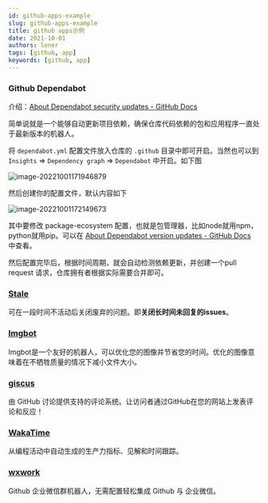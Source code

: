 ```yaml
---
id: github-apps-example
slug: github-apps-example
title: github apps示例
date: 2021-10-01
authors: loner
tags: [github, app]
keywords: [github, app]
---
```


<!-- truncate -->

### Github Dependabot

介绍：[About Dependabot security updates - GitHub Docs](https://docs.github.com/cn/code-security/dependabot/dependabot-security-updates/about-dependabot-security-updates)

简单说就是一个能够自动更新项目依赖，确保仓库代码依赖的包和应用程序一直处于最新版本的机器人。

将 `dependabot.yml` 配置文件放入仓库的 `.github` 目录中即可开启。当然也可以到 `Insights` => `Dependency graph` => `Dependabot` 中开启。如下图

![image-20221001171946879](https://img.kuizuo.cn/image-20221001171946879.png)

然后创建你的配置文件，默认内容如下

![image-20221001172149673](https://img.kuizuo.cn/image-20221001172149673.png)

其中要修改 package-ecosystem 配置，也就是包管理器，比如node就用npm，python就用pip。可以在 [About Dependabot version updates - GitHub Docs](https://docs.github.com/en/code-security/dependabot/dependabot-version-updates/about-dependabot-version-updates#supported-repositories-and-ecosystems) 中查看。

然后配置完毕后，根据时间周期，就会自动检测依赖更新，并创建一个pull request 请求，仓库拥有者根据实际需要合并即可。

### [Stale](https://github.com/marketplace/stale)

可在一段时间不活动后关闭废弃的问题。即**关闭长时间未回复的issues**。

### [Imgbot](https://github.com/marketplace/imgbot)

Imgbot是一个友好的机器人，可以优化您的图像并节省您的时间。优化的图像意味着在不牺牲质量的情况下减小文件大小。

### [giscus](https://github.com/marketplace/giscus)

由 GitHub 讨论提供支持的评论系统。让访问者通过GitHub在您的网站上发表评论和反应！

### [WakaTime](https://github.com/marketplace/wakatime)

从编程活动中自动生成的生产力指标、见解和时间跟踪。

### [wxwork](https://github.com/marketplace/wxwork-github-webhook)

Github 企业微信群机器人，无需配置轻松集成 Github 与 企业微信。